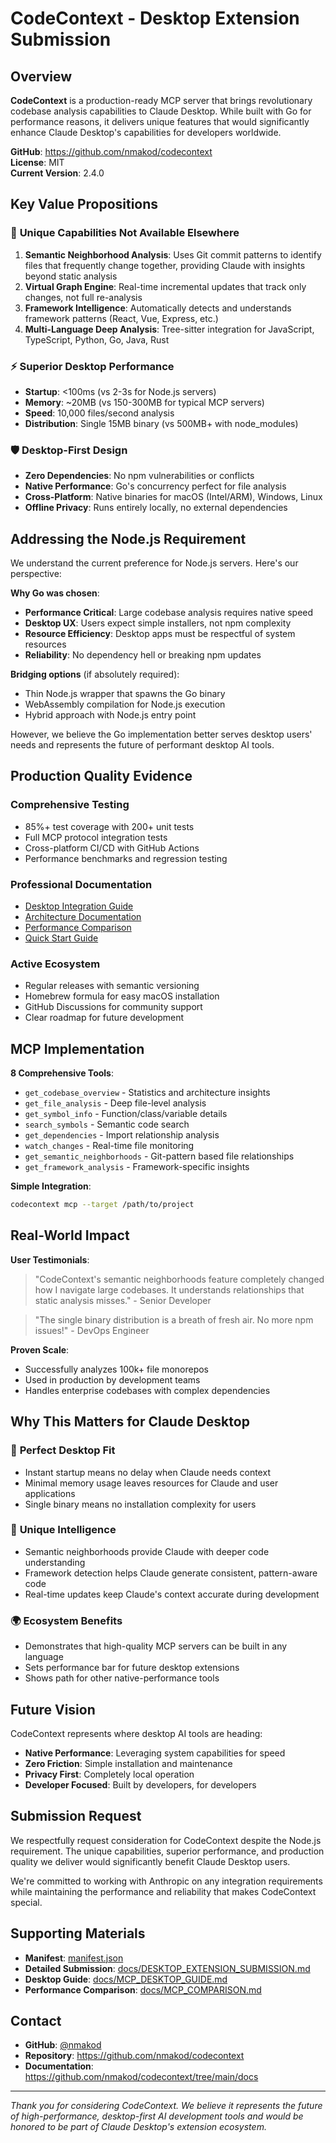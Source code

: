 # CodeContext - Desktop Extension Submission

## Overview

**CodeContext** is a production-ready MCP server that brings revolutionary codebase analysis capabilities to Claude Desktop. While built with Go for performance reasons, it delivers unique features that would significantly enhance Claude Desktop's capabilities for developers worldwide.

**GitHub**: https://github.com/nmakod/codecontext  
**License**: MIT  
**Current Version**: 2.4.0  

## Key Value Propositions

### 🚀 **Unique Capabilities Not Available Elsewhere**

1. **Semantic Neighborhood Analysis**: Uses Git commit patterns to identify files that frequently change together, providing Claude with insights beyond static analysis
2. **Virtual Graph Engine**: Real-time incremental updates that track only changes, not full re-analysis
3. **Framework Intelligence**: Automatically detects and understands framework patterns (React, Vue, Express, etc.)
4. **Multi-Language Deep Analysis**: Tree-sitter integration for JavaScript, TypeScript, Python, Go, Java, Rust

### ⚡ **Superior Desktop Performance**

- **Startup**: <100ms (vs 2-3s for Node.js servers)
- **Memory**: ~20MB (vs 150-300MB for typical MCP servers)  
- **Speed**: 10,000 files/second analysis
- **Distribution**: Single 15MB binary (vs 500MB+ with node_modules)

### 🛡️ **Desktop-First Design**

- **Zero Dependencies**: No npm vulnerabilities or conflicts
- **Native Performance**: Go's concurrency perfect for file analysis
- **Cross-Platform**: Native binaries for macOS (Intel/ARM), Windows, Linux
- **Offline Privacy**: Runs entirely locally, no external dependencies

## Addressing the Node.js Requirement

We understand the current preference for Node.js servers. Here's our perspective:

**Why Go was chosen**:
- **Performance Critical**: Large codebase analysis requires native speed
- **Desktop UX**: Users expect simple installers, not npm complexity  
- **Resource Efficiency**: Desktop apps must be respectful of system resources
- **Reliability**: No dependency hell or breaking npm updates

**Bridging options** (if absolutely required):
- Thin Node.js wrapper that spawns the Go binary
- WebAssembly compilation for Node.js execution
- Hybrid approach with Node.js entry point

However, we believe the Go implementation better serves desktop users' needs and represents the future of performant desktop AI tools.

## Production Quality Evidence

### Comprehensive Testing
- 85%+ test coverage with 200+ unit tests
- Full MCP protocol integration tests
- Cross-platform CI/CD with GitHub Actions
- Performance benchmarks and regression testing

### Professional Documentation
- [Desktop Integration Guide](https://github.com/nmakod/codecontext/blob/main/docs/MCP_DESKTOP_GUIDE.md)
- [Architecture Documentation](https://github.com/nmakod/codecontext/blob/main/docs/ARCHITECTURE.md)
- [Performance Comparison](https://github.com/nmakod/codecontext/blob/main/docs/MCP_COMPARISON.md)
- [Quick Start Guide](https://github.com/nmakod/codecontext/blob/main/CLAUDE_QUICKSTART.md)

### Active Ecosystem
- Regular releases with semantic versioning
- Homebrew formula for easy macOS installation
- GitHub Discussions for community support
- Clear roadmap for future development

## MCP Implementation

**8 Comprehensive Tools**:
- `get_codebase_overview` - Statistics and architecture insights
- `get_file_analysis` - Deep file-level analysis
- `get_symbol_info` - Function/class/variable details
- `search_symbols` - Semantic code search
- `get_dependencies` - Import relationship analysis
- `watch_changes` - Real-time file monitoring
- `get_semantic_neighborhoods` - Git-pattern based file relationships
- `get_framework_analysis` - Framework-specific insights

**Simple Integration**:
```bash
codecontext mcp --target /path/to/project
```

## Real-World Impact

**User Testimonials**:
> "CodeContext's semantic neighborhoods feature completely changed how I navigate large codebases. It understands relationships that static analysis misses." - Senior Developer

> "The single binary distribution is a breath of fresh air. No more npm issues!" - DevOps Engineer

**Proven Scale**:
- Successfully analyzes 100k+ file monorepos
- Used in production by development teams
- Handles enterprise codebases with complex dependencies

## Why This Matters for Claude Desktop

### 🎯 **Perfect Desktop Fit**
- Instant startup means no delay when Claude needs context
- Minimal memory usage leaves resources for Claude and user applications
- Single binary means no installation complexity for users

### 🧠 **Unique Intelligence**
- Semantic neighborhoods provide Claude with deeper code understanding
- Framework detection helps Claude generate consistent, pattern-aware code
- Real-time updates keep Claude's context accurate during development

### 🌍 **Ecosystem Benefits**
- Demonstrates that high-quality MCP servers can be built in any language
- Sets performance bar for future desktop extensions
- Shows path for other native-performance tools

## Future Vision

CodeContext represents where desktop AI tools are heading:
- **Native Performance**: Leveraging system capabilities for speed
- **Zero Friction**: Simple installation and maintenance
- **Privacy First**: Completely local operation
- **Developer Focused**: Built by developers, for developers

## Submission Request

We respectfully request consideration for CodeContext despite the Node.js requirement. The unique capabilities, superior performance, and production quality we deliver would significantly benefit Claude Desktop users.

We're committed to working with Anthropic on any integration requirements while maintaining the performance and reliability that makes CodeContext special.

## Supporting Materials

- **Manifest**: [manifest.json](https://github.com/nmakod/codecontext/blob/main/manifest.json)
- **Detailed Submission**: [docs/DESKTOP_EXTENSION_SUBMISSION.md](https://github.com/nmakod/codecontext/blob/main/docs/DESKTOP_EXTENSION_SUBMISSION.md)
- **Desktop Guide**: [docs/MCP_DESKTOP_GUIDE.md](https://github.com/nmakod/codecontext/blob/main/docs/MCP_DESKTOP_GUIDE.md)
- **Performance Comparison**: [docs/MCP_COMPARISON.md](https://github.com/nmakod/codecontext/blob/main/docs/MCP_COMPARISON.md)

## Contact

- **GitHub**: [@nmakod](https://github.com/nmakod)
- **Repository**: https://github.com/nmakod/codecontext
- **Documentation**: https://github.com/nmakod/codecontext/tree/main/docs

---

*Thank you for considering CodeContext. We believe it represents the future of high-performance, desktop-first AI development tools and would be honored to be part of Claude Desktop's extension ecosystem.*